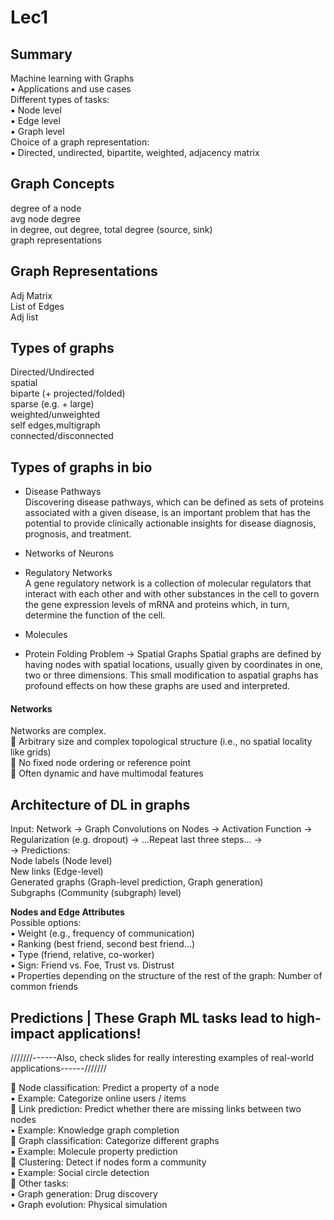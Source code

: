 # Lec1
## Summary
Machine learning with Graphs   
▪ Applications and use cases  
Different types of tasks:  
▪ Node level  
▪ Edge level  
▪ Graph level  
Choice of a graph representation:   
▪ Directed, undirected, bipartite, weighted, adjacency matrix  

## Graph Concepts
degree of a node  
avg node degree  
in degree, out degree, total degree (source, sink)  
graph representations

## Graph Representations
Adj Matrix  
List of Edges  
Adj list  

## Types of graphs
Directed/Undirected  
spatial  
biparte (+ projected/folded)  
sparse (e.g. + large)  
weighted/unweighted  
self edges,multigraph  
connected/disconnected  


## Types of graphs in bio
* Disease Pathways  
Discovering disease pathways, which can be defined as sets of proteins associated with a given disease, is an important problem that has the potential to provide clinically actionable insights for disease diagnosis, prognosis, and treatment.  

* Networks of Neurons

* Regulatory Networks  
A gene regulatory network is a collection of molecular regulators that interact with each other and with other substances in the cell to govern the gene expression levels of mRNA and proteins which, in turn, determine the function of the cell. 

* Molecules

* Protein Folding Problem -> Spatial Graphs
Spatial graphs are defined by having nodes with spatial locations, usually given by coordinates in one, two or three dimensions. This small modification to aspatial graphs has profound effects on how these graphs are used and interpreted.

#### Networks
Networks are complex.  
 Arbitrary size and complex topological structure (i.e., no spatial locality like grids)  
 No fixed node ordering or reference point  
 Often dynamic and have multimodal features  

## Architecture of DL in graphs
Input: Network -> Graph Convolutions on Nodes -> Activation Function -> Regularization (e.g. dropout) -> ...Repeat last three steps... ->  
-> Predictions:   
Node labels (Node level)  
New links (Edge-level)  
Generated graphs (Graph-level prediction, Graph generation)   
Subgraphs (Community (subgraph) level)

**Nodes and Edge Attributes**  
Possible options:    
▪ Weight (e.g., frequency of communication)  
▪ Ranking (best friend, second best friend...)  
▪ Type (friend, relative, co-worker)  
▪ Sign: Friend vs. Foe, Trust vs. Distrust  
▪ Properties depending on the structure of the rest of the graph: Number of common friends  

## Predictions | These Graph ML tasks lead to high-impact applications!
///////------Also, check slides for really interesting examples of real-world applications------/////// 

 Node classification: Predict a property of a node   
▪ Example: Categorize online users / items   
 Link prediction: Predict whether there are missing links between two nodes  
▪ Example: Knowledge graph completion    
 Graph classification: Categorize different graphs   
▪ Example: Molecule property prediction  
 Clustering: Detect if nodes form a community   
▪ Example: Social circle detection   
 Other tasks:    
▪ Graph generation: Drug discovery   
▪ Graph evolution: Physical simulation   






